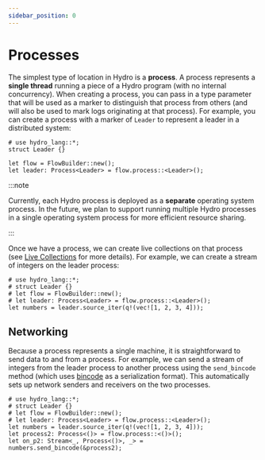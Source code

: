 ```yaml
---
sidebar_position: 0
---
```


# Processes
The simplest type of location in Hydro is a **process**. A process represents a **single thread** running a piece of a Hydro program (with no internal concurrency). When creating a process, you can pass in a type parameter that will be used as a marker to distinguish that process from others (and will also be used to mark logs originating at that process). For example, you can create a process with a marker of `Leader` to represent a leader in a distributed system:

```rust,no_run
# use hydro_lang::*;
struct Leader {}

let flow = FlowBuilder::new();
let leader: Process<Leader> = flow.process::<Leader>();
```

:::note

Currently, each Hydro process is deployed as a **separate** operating system process. In the future, we plan to support running multiple Hydro processes in a single operating system process for more efficient resource sharing.

:::

Once we have a process, we can create live collections on that process (see [Live Collections](../live-collections/) for more details). For example, we can create a stream of integers on the leader process:

```rust,no_run
# use hydro_lang::*;
# struct Leader {}
# let flow = FlowBuilder::new();
# let leader: Process<Leader> = flow.process::<Leader>();
let numbers = leader.source_iter(q!(vec![1, 2, 3, 4]));
```

## Networking
Because a process represents a single machine, it is straightforward to send data to and from a process. For example, we can send a stream of integers from the leader process to another process using the `send_bincode` method (which uses [bincode](https://docs.rs/bincode/latest/bincode/) as a serialization format). This automatically sets up network senders and receivers on the two processes.

```rust,no_run
# use hydro_lang::*;
# struct Leader {}
# let flow = FlowBuilder::new();
# let leader: Process<Leader> = flow.process::<Leader>();
let numbers = leader.source_iter(q!(vec![1, 2, 3, 4]));
let process2: Process<()> = flow.process::<()>();
let on_p2: Stream<_, Process<()>, _> = numbers.send_bincode(&process2);
```
